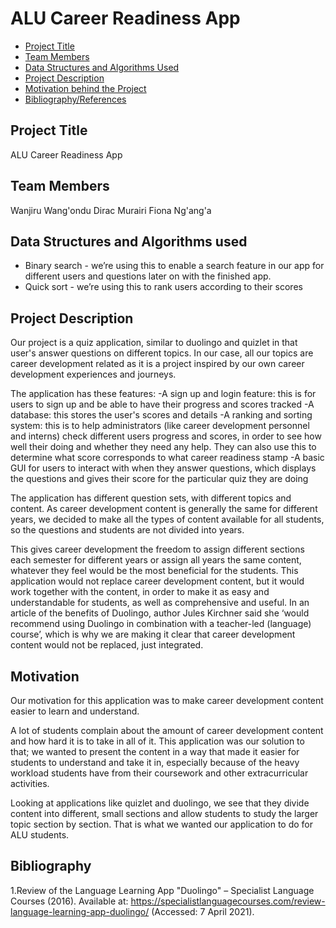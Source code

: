 # ALU Career Readiness App

* [Project Title](#project-title)
* [Team Members](#team-members)
* [Data Structures and Algorithms Used](#data-structures-and-algorithms-used)
* [Project Description](#project-description)
* [Motivation behind the Project](#motivation)
* [Bibliography/References](#bibliography)


## Project Title

ALU Career Readiness App

## Team Members

  Wanjiru Wang'ondu
  Dirac Murairi
  Fiona Ng'ang'a

## Data Structures and Algorithms used

 - Binary search - we’re using this to enable a search feature in our app for different users and questions later on with the finished app.
 - Quick sort - we’re using this to rank users according to their scores

## Project Description

Our project is a quiz application, similar to duolingo and quizlet in that user's answer questions on different topics. In our case, all our topics are career development related as it is a project inspired by our own career development experiences and journeys.

The application has these features: 
  -A sign up and login feature: this is for users to sign up and be able to have their progress and scores tracked
  -A database: this stores the user's scores and details
  -A ranking and sorting system: this is to help administrators (like career development personnel and interns) check different users progress and scores, in order to see how    well their doing and whether they need any help. They can also use this to determine what score corresponds to what career readiness stamp
  -A basic GUI for users to interact with when they answer questions, which displays the questions and gives their score for the particular quiz they are doing 

The application has different question sets, with different topics and content. As career development content is generally the same for different years, we decided to make all the types of content available for all students, so the questions and students are not divided into years.

This gives career development the freedom to assign different sections each semester for different years or assign all years the same content, whatever they feel would be the most beneficial for the students. This application would not replace career development content, but it would work together with the content, in order to make it as easy and understandable for students, as well as comprehensive and useful. In an article of the benefits of Duolingo, author Jules Kirchner said she ‘would recommend using Duolingo in combination with a teacher-led (language) course’, which is why we are making it clear that career development content would not be replaced, just  integrated.


## Motivation

Our motivation for this application was to make career development content easier to learn and understand. 

A lot of students complain about the amount of career development content and how hard it is to take in all of it. This application was our solution to that; we wanted to present the content in a way that made it easier for students to understand and take it in, especially because of the heavy workload students have from their coursework and other extracurricular activities.

Looking at applications like quizlet and duolingo, we see that they divide content into different, small sections and allow students to study the larger topic section by section. That is what we wanted our application to do for ALU students.


## Bibliography

1.Review of the Language Learning App "Duolingo" – Specialist Language Courses (2016). Available at: https://specialistlanguagecourses.com/review-language-learning-app-duolingo/  (Accessed: 7 April 2021).

  
